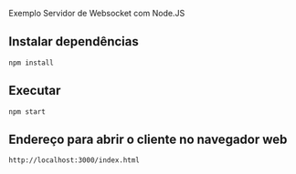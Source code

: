 Exemplo Servidor de Websocket com Node.JS

## Instalar dependências
```
npm install
```
## Executar

```
npm start
```

## Endereço para abrir o cliente no navegador web
```
http://localhost:3000/index.html
```
